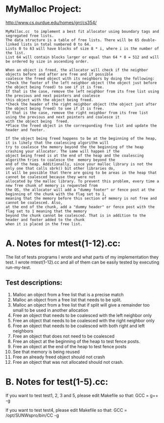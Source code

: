 MyMalloc Project:
=================

http://www.cs.purdue.edu/homes/grr/cs354/

```
MyMalloc.cc  to implement a best fit allocator using boundary tags and segregated free lists. 
The data structure is a table of free lists. There will be 65 double-linked lists in total numbered 0 to 64.
Lists 0 to 63 will have blocks of size 8 * i, where i is the number of the list.
List 64 will contain blocks larger or equal than 64 * 8 = 512 and will be ordered by size in ascending order. 
 
When an object is freed, the allocator will check if the neighbor objects before and after are free and if possible
coalesce the freed object with its neighbors by doing the following:
*Check the footer of the left neighbor object (the object just before the object being freed) to see if it is free.
If that is the case, remove the left neighbor from its free list using the previous and next pointers and coalesce
this object with the object being freed.
*Check the header of the right neighbor object (the object just after the object being freed) to see if it is free.
If that is the case, remove the right neighbor from its free list using the previous and next pointers and coalesce it
with the object being  freed.
*Place the freed object in the corresponding free list and update the header and footer.

If the object being freed happens to be at the beginning of the heap, it is likely that the coalescing algorithm will
try to coalesce the memory beyond the the beginning of the heap crashing your allocator. The same will happen if the
object being freed is at the end of the heap and the coalescing algorithm tries to coalesce the  memory beyond the
end of the heap. Additionally, since your malloc library is not the only one that calls sbrk() bit other libraries do,
it will be possible that there are going to be areas in the heap that cannot be coalesced because they were not
allocated by the malloc library. To prevent this problem, every time a new free chunk of memory is requested from
the OS, the allocator will add a "dummy footer" or fence post at the beginning of the chunk with the flag set to 1,
meaning that the memory before this section of memory is not free and cannot be coalesced. Also,
at the end of the chunk, add a "dummy header" or fence post with the flag set to 1 meaning that the memory
beyond the chunk cannot be coalesced. That is in addition to the header and footer added to the chunk
when it is placed in the free list.
```

A. Notes for mtest(1-12).cc:
============================
The list of tests programs I wrote and what parts of my implementation they test.
I wrote mtest(1-12).cc and all of them can be easily tested by executing run-my-test.

Test descriptions:
------------------
1. Malloc an object from a free list that is a precise match
2. Malloc an object from a free list that needs to be split.
3. Malloc an object from a  free list that if split will give a remainder too small to be used in another allocation
4. Free an object that needs to be coalesced with the left neighbor only
5. Free an object that needs to be coalesced with the right neighbor only
6. Free an object that needs to be coalesced with both right and left neighbors
7. Free an object that does not need to be coalesced
8. Free an object at the beginning of  the heap to test fence posts.
9. Free an object at the end of the heap to test fence posts
10. See that memory is being reused
11. Free an already freed object should not crash
12. Free an object that was not allocated should not crash.

B. Notes for test(1-5).cc:
==========================
If you want to test test1, 2, 3 and 5, please edit Makefile so that:
GCC = g++ -g

If you want to test test4, please edit Makefile so that:
GCC = /opt/SUNWspro/bin/CC -g


